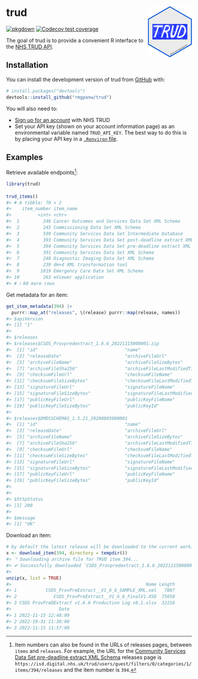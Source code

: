 
<!-- README.md is generated from README.Rmd. Please edit that file -->

# trud <a href="https://rmgpanw.github.io/trud/"><img src="man/figures/logo.png" align="right" height="138"/></a>

<!-- badges: start -->

[![pkgdown](https://github.com/rmgpanw/trud/actions/workflows/pkgdown.yaml/badge.svg)](https://github.com/rmgpanw/trud/actions/workflows/pkgdown.yaml)
[![Codecov test
coverage](https://codecov.io/gh/rmgpanw/trud/branch/main/graph/badge.svg)](https://app.codecov.io/gh/rmgpanw/trud?branch=main)

<!-- badges: end -->

The goal of trud is to provide a convenient R interface to the [NHS TRUD
API](https://isd.digital.nhs.uk/trud/users/guest/filters/0/api).

## Installation

You can install the development version of trud from
[GitHub](https://github.com/) with:

``` r
# install.packages("devtools")
devtools::install_github("rmgpanw/trud")
```

You will also need to:

- [Sign up for an
  account](https://isd.digital.nhs.uk/trud/users/guest/filters/0/account/form)
  with NHS TRUD
- Set your API key (shown on your account information page) as an
  environmental variable named `TRUD_API_KEY`. The best way to do this
  is by placing your API key in a [`.Renviron`
  file](https://rstats.wtf/r-startup.html#renviron).

## Examples

Retrieve available endpoints[^1]:

``` r
library(trud)

trud_items()
#> # A tibble: 70 × 2
#>    item_number item_name                                                   
#>          <int> <chr>                                                       
#>  1         246 Cancer Outcomes and Services Data Set XML Schema            
#>  2         245 Commissioning Data Set XML Schema                           
#>  3         599 Community Services Data Set Intermediate Database           
#>  4         393 Community Services Data Set post-deadline extract XML Schema
#>  5         394 Community Services Data Set pre-deadline extract XML Schema 
#>  6         391 Community Services Data Set XML Schema                      
#>  7         248 Diagnostic Imaging Data Set XML Schema                      
#>  8         239 dm+d XML transformation tool                                
#>  9        1819 Emergency Care Data Set XML Schema                          
#> 10         263 eViewer application                                         
#> # ℹ 60 more rows
```

Get metadata for an item:

``` r
get_item_metadata(394) |>
  purrr::map_at("releases", \(release) purrr::map(release, names))
#> $apiVersion
#> [1] "1"
#> 
#> $releases
#> $releases$CSDS_Provpredextract_1.6.6_20221115000001.zip
#>  [1] "id"                                 "name"                              
#>  [3] "releaseDate"                        "archiveFileUrl"                    
#>  [5] "archiveFileName"                    "archiveFileSizeBytes"              
#>  [7] "archiveFileSha256"                  "archiveFileLastModifiedTimestamp"  
#>  [9] "checksumFileUrl"                    "checksumFileName"                  
#> [11] "checksumFileSizeBytes"              "checksumFileLastModifiedTimestamp" 
#> [13] "signatureFileUrl"                   "signatureFileName"                 
#> [15] "signatureFileSizeBytes"             "signatureFileLastModifiedTimestamp"
#> [17] "publicKeyFileUrl"                   "publicKeyFileName"                 
#> [19] "publicKeyFileSizeBytes"             "publicKeyId"                       
#> 
#> $releases$DMDSSCHEMAS_1.5.21_20200805000001
#>  [1] "id"                                 "name"                              
#>  [3] "releaseDate"                        "archiveFileUrl"                    
#>  [5] "archiveFileName"                    "archiveFileSizeBytes"              
#>  [7] "archiveFileSha256"                  "archiveFileLastModifiedTimestamp"  
#>  [9] "checksumFileUrl"                    "checksumFileName"                  
#> [11] "checksumFileSizeBytes"              "checksumFileLastModifiedTimestamp" 
#> [13] "signatureFileUrl"                   "signatureFileName"                 
#> [15] "signatureFileSizeBytes"             "signatureFileLastModifiedTimestamp"
#> [17] "publicKeyFileUrl"                   "publicKeyFileName"                 
#> [19] "publicKeyFileSizeBytes"             "publicKeyId"                       
#> 
#> 
#> $httpStatus
#> [1] 200
#> 
#> $message
#> [1] "OK"
```

Download an item:

``` r
# by default the latest release will be downloaded to the current working directory
x <- download_item(394, directory = tempdir())
#> ⠙ Downloading archive file for TRUD item 394...
#> ✔ Successfully downloaded `CSDS_Provpredextract_1.6.6_20221115000001.zip` to '/…
#> 
unzip(x, list = TRUE)
#>                                                   Name Length
#> 1           CSDS_ProvPreExtract__V1_6_6_SAMPLE_XML.xml   7887
#> 2              CSDS_ProvPreExtract__V1_6_6_FinalV1.XSD  75650
#> 3 CSDS ProvPreDExtract v1.6.6 Production Log v0.1.xlsx  32216
#>                  Date
#> 1 2022-11-15 12:48:00
#> 2 2022-10-31 11:36:00
#> 3 2022-11-15 11:57:00
```

[^1]: Item numbers can also be found in the URLs of releases pages,
    between `items` and `releases`. For example, the URL for the
    [Community Services Data Set pre-deadline extract XML
    Schema](https://isd.digital.nhs.uk/trud/users/guest/filters/0/categories/1/items/394/releases)
    releases page is
    `https://isd.digital.nhs.uk/trud/users/guest/filters/0/categories/1/items/394/releases`
    and the item number is `394`.
